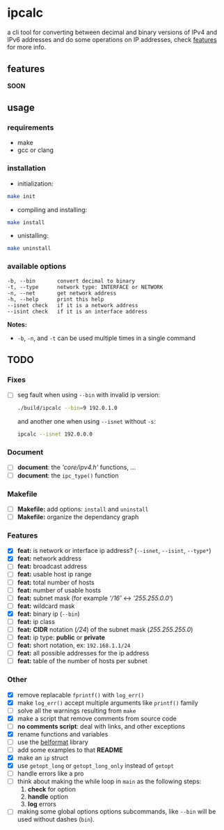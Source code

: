 # ipcalc
a cli tool for converting between decimal and binary versions of IPv4 and IPv6 addresses
and do some operations on IP addresses, check [features](#features) for more info.

## features
**SOON**

## usage
### requirements

* make
* gcc or clang


### installation

* initialization:
```sh
make init
```

* compiling and installing:
```sh
make install
```

* unistalling:
```sh
make uninstall
```


### available options

```
-b, --bin       convert decimal to binary
-t, --type      network type: INTERFACE or NETWORK
-n, --net       get network address
-h, --help		print this help
--isnet check	if it is a network address
--isint check	if it is an interface address
```

**Notes:**
* `-b`, `-n`, and `-t` can be used multiple times in a single command

## TODO
### Fixes
- [ ] seg fault when using `--bin` with invalid ip version:
	```sh
	./build/ipcalc --bin=9 192.0.1.0
	```
	and another one when using `--isnet` without `-s`:
	```sh
	ipcalc --isnet 192.0.0.0
	```

### Document
- [ ] **document**: the *'core/ipv4.h'* functions, ...
- [ ] **document**: the `ipc_type()` function

### Makefile
- [ ] **Makefile:** add options: `install` and `uninstall`
- [ ] **Makefile:** organize the dependancy graph

### Features
- [X] **feat:** is network or interface ip address? (`--isnet`, `--isint`, `--type*`)
- [X] **feat:** network address
- [ ] **feat:** broadcast address
- [ ] **feat:** usable host ip range
- [ ] **feat:** total number of hosts
- [ ] **feat:** number of usable hosts
- [ ] **feat:** subnet mask (for example *'/16'* <-> *'255.255.0.0'*)
- [ ] **feat:** wildcard mask
- [X] **feat:** binary ip (`--bin`)
- [ ] **feat:** ip class
- [ ] **feat:** **CIDR** notation (*/24*) of the subnet mask (*255.255.255.0*)
- [ ] **feat:** ip type: **public** or **private**
- [ ] **feat:** short notation, ex: `192.168.1.1/24`
- [ ] **feat:** all possible addresses for the ip address
- [ ] **feat:** table of the number of hosts per subnet

### Other
- [X] remove replacable `fprintf()` with `log_err()`
- [X] make `log_err()` accept multiple arguments like `printf()` family
- [ ] solve all the warnings resulting from `make`
- [X] make a script that remove comments from source code
- [ ] **no comments script**: deal with links, and other exceptions
- [X] rename functions and variables
- [ ] use the [belformat](https://github.com/Artiom-Astashonak/belformat) library
- [ ] add some examples to that **README**
- [X] make an `ip` struct
- [X] use `getopt_long` or `getopt_long_only` instead of `getopt`
- [ ] handle errors like a pro
- [ ] think about making the while loop in `main` as the following steps:
	1. **check** for option
	2. **handle** option
	3. **log** errors
- [ ] making some global options options subcommands, like `--bin` will be used without dashes (`bin`).
